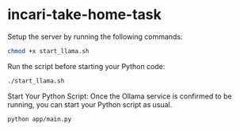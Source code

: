 # incari-take-home-task



Setup the server by running the following commands:

```bash
chmod +x start_llama.sh
```

Run the script before starting your Python code:

```bash
./start_llama.sh
```

Start Your Python Script: Once the Ollama service is confirmed to be running, you can start your Python script as usual.

```bash
python app/main.py
```